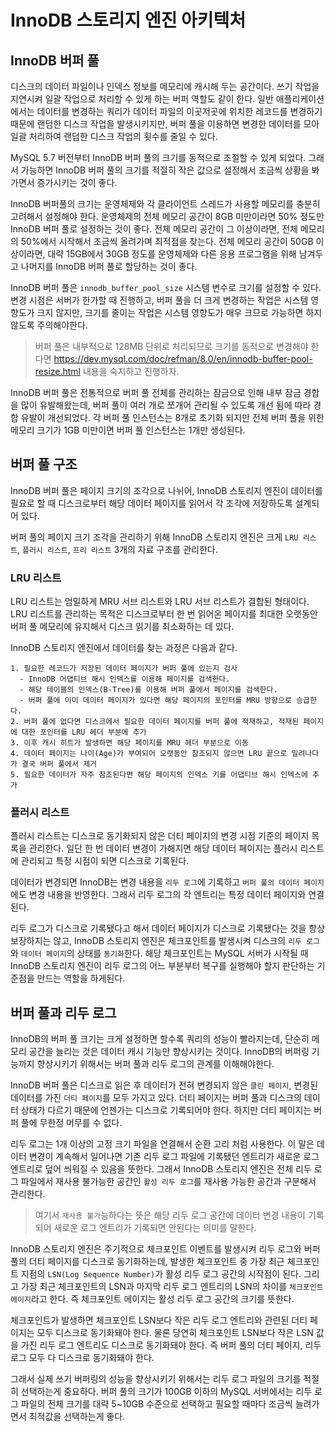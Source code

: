 # InnoDB 스토리지 엔진 아키텍처

## InnoDB 버퍼 풀

디스크의 데이터 파일이나 인덱스 정보를 메모리에 캐시해 두는 공간이다. 쓰기 작업을 지연시켜 일괄 작업으로 처리할 수 있게 하는 버퍼 역할도 같이 한다.
일반 애플리케이션에서는 데이터를 변경하는 쿼리가 데이터 파일의 이곳저곳에 위치한 레코드를 변경하기 때문에 랜덤한 디스크 작업을 발생시키지만, 
버퍼 풀을 이용하면 변경한 데이터를 모아 일괄 처리하여 랜덤한 디스크 작업의 횟수를 줄일 수 있다.  

MySQL 5.7 버전부터 InnoDB 버퍼 풀의 크기를 동적으로 조절할 수 있게 되었다. 그래서 가능하면 InnoDB 버퍼 풀의 크기를 적절히 작은 값으로 설정해서 조금씩 상황을 봐 가면서 증가시키는 것이 좋다. 
  
InnoDB 버퍼풀의 크기는 운영체제와 각 클라이언트 스레드가 사용할 메모리를 충분히 고려해서 설정해야 한다. 운영체제의 전체 메모리 공간이 8GB 미만이라면 50% 정도만 InnoDB 버퍼 풀로 설정하는 것이 좋다.
전체 메모리 공간이 그 이상이라면, 전체 메모리의 50%에서 시작해서 조금씩 올려가며 최적점을 찾는다. 전체 메모리 공간이 50GB 이상이라면, 대략 15GB에서 30GB 정도를 운영체제와 다른 응용 프로그램을 위해 남겨두고
나머지를 InnoDB 버퍼 풀로 할당하는 것이 좋다.  

InnoDB 버퍼 풀은 `innodb_buffer_pool_size` 시스템 변수로 크기를 설정할 수 있다. 변경 시점은 서버가 한가할 때 진행하고, 버퍼 풀을 더 크게 변경하는 작업은 시스템 영향도가 크지 않지만, 크기를 줄이는 작업은 시스템 영향도가 매우 크므로 가능하면 하지 않도록 주의해야한다. 

> 버퍼 풀은 내부적으로 128MB 단위로 처리되므로 크기를 동적으로 변경해야 한다면 https://dev.mysql.com/doc/refman/8.0/en/innodb-buffer-pool-resize.html 내용을 숙지하고 진행하자.

InnoDB 버퍼 풀은 전통적으로 버퍼 풀 전체를 관리하는 잠금으로 인해 내부 잠금 경합을 많이 유발해왔는데, 버퍼 풀이 여러 개로 쪼개어 관리될 수 있도록 개선 됨에 따라 경합 유발이 개선되었다. 
각 버퍼 풀 인스턴스는 8개로 초기화 되지만 전체 버퍼 풀을 위한 메모리 크기가 1GB 미만이면 버퍼 풀 인스턴스는 1개만 생성된다.

## 버퍼 풀 구조

InnoDB 버퍼 풀은 페이지 크기의 조각으로 나뉘어, InnoDB 스토리지 엔진이 데이터를 필요로 할 때 디스크로부터 해당 데이터 페이지를 읽어서 각 조각에 저장하도록 설계되어 있다.

버퍼 풀의 페이지 크기 조각을 관리하기 위해 InnoDB 스토리지 엔진은 크게 `LRU 리스트`, `플러시 리스트`, `프리 리스트` 3개의 자료 구조를 관리한다.

### LRU 리스트

LRU 리스트는 엄밀하게 MRU 서브 리스트와 LRU 서브 리스트가 결합된 형태이다. LRU 리스트를 관리하는 목적은 디스크로부터 한 번 읽어온 페이지를 최대한 오랫동안 버퍼 풀 메모리에 유지해서 디스크 읽기를 최소화하는 데 있다.

InnoDB 스토리지 엔진에서 데이터를 찾는 과정은 다음과 같다.
```
1. 필요한 레코드가 저장된 데이터 페이지가 버퍼 풀에 있는지 검사
  - InnoDB 어댑티브 해시 인덱스를 이용해 페이지를 검색한다.
  - 해당 테이블의 인덱스(B-Tree)를 이용해 버퍼 풀에서 페이지를 검색한다.
  - 버퍼 풀에 이미 데이터 페이지가 있다면 해당 페이지의 포인터를 MRU 방향으로 승급한다.
2. 버퍼 풀에 없다면 디스크에서 필요한 데이터 페이지를 버퍼 풀에 적재하고, 적재된 페이지에 대한 포인터를 LRU 헤더 부분에 추가
3. 이후 캐시 히트가 발생하면 해당 페이지를 MRU 헤더 부분으로 이동
4. 데이터 페이지는 나이(Age)가 부여되어 오랫동안 참조되지 않으면 LRU 끝으로 밀려나다가 결국 버퍼 풀에서 제거
5. 필요한 데이터가 자주 참조된다면 해당 페이지의 인덱스 키를 어댑티브 해시 인덱스에 추가
```

### 플러시 리스트

플러시 리스트는 디스크로 동기화되지 않은 더티 페이지의 변경 시점 기준의 페이지 목록을 관리한다. 일단 한 번 데이터 변경이 가해지면 해당 데이터 페이지는 플러시 리스트에 관리되고 특정 시점이 되면 디스크로 기록된다.
  
데이터가 변경되면 InnoDB는 변경 내용을 `리두 로그`에 기록하고 `버퍼 풀의 데이터 페이지`에도 변경 내용을 반영한다. 그래서 리두 로그의 각 엔트리는 특정 데이터 페이지와 연결된다.
  
리두 로그가 디스크로 기록됐다고 해서 데이터 페이지가 디스크로 기록됐다는 것을 항상 보장하지는 않고, InnoDB 스토리지 엔진은 체크포인트를 발생시켜 디스크의 `리두 로그`와 `데이터 페이지`의 상태를 `동기화`한다.
해당 체크포인트는 MySQL 서버가 시작될 때 InnoDB 스토리지 엔진이 리두 로그의 어느 부분부터 복구를 실행해야 할지 판단하는 기준점을 만드는 역할을 하게된다.

## 버퍼 풀과 리두 로그

InnoDB의 버퍼 풀 크기는 크게 설정하면 할수록 쿼리의 성능이 빨라지는데, 단순히 메모리 공간을 늘리는 것은 데이터 캐시 기능만 향상시키는 것이다. InnoDB의 버퍼링 기능까지 향상시키기 위해서는 버퍼 풀과 리두 로그의 관계를 이해해야한다.

InnoDB 버퍼 풀은 디스크로 읽은 후 데이터가 전혀 변경되지 않은 `클린 페이지`, 변경된 데이터를 가진 `더티 페이지`를 모두 가지고 있다. 더티 페이지는 버퍼 풀과 디스크의 데이터 상태가 다르기 때문에 언젠가는 디스크로 기록되어야 한다.
하지만 더티 페이지는 버퍼 풀에 무한정 머무를 수 없다.
  
리두 로그는 1개 이상의 고정 크기 파일을 연결해서 순환 고리 처럼 사용한다. 이 말은 데이터 변경이 계속해서 일어나면 기존 리두 로그 파일에 기록됐던 엔트리가 새로운 로그 엔트리로 덮어 씌워질 수 있음을 뜻한다.
그래서 InnoDB 스토리지 엔진은 전체 리두 로그 파일에서 재사용 불가능한 공간인 `활성 리두 로그`를 재사용 가능한 공간과 구분해서 관리한다. 
> 여기서 `재사용 불가`능하다는 뜻은 해당 리두 로그 공간에 데이터 변경 내용이 기록되어 새로운 로그 엔트리가 기록되면 안된다는 의미를 말한다.

InnoDB 스토리지 엔진은 주기적으로 체크포인트 이벤트를 발생시켜 리두 로그와 버퍼 풀의 더티 페이지를 디스크로 동기화하는데, 발생한 체크포인트 중 가장 최근 체크포인트 지점의 `LSN(Log Sequence Number)`가 활성 리두 로그 공간의 시작점이 된다.
그리고 가장 최근 체크포인트의 LSN과 마지막 리두 로그 엔트리의 LSN의 차이를 `체크포인트 에이지`라고 한다. 즉 체크포인트 에이지는 활성 리두 로그 공간의 크기를 뜻한다.
  
체크포인트가 발생하면 체크포인트 LSN보다 작은 리두 로그 엔트리와 관련된 더티 페이지는 모두 디스크로 동기화돼야 한다. 물론 당연히 체크포인트 LSN보다 작은 LSN 값을 가진 리두 로그 엔트리도 디스크로 동기화돼야 한다.
즉 버퍼 풀의 더티 페이지, 리두 로그 모두 다 디스크로 동기화돼야 한다.

그래서 실제 쓰기 버퍼링의 성능을 향상시키기 위해서는 리두 로그 파일의 크기를 적절히 선택하는게 중요하다. 버퍼 풀의 크기가 100GB 이하의 MySQL 서버에서는 리두 로그 파일의 전체 크기를 대략 5~10GB 수준으로 선택하고
필요할 때마다 조금씩 늘려가면서 최적값을 선택하는게 좋다.
